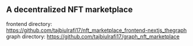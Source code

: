 ## A decentralized NFT marketplace

frontend directory: https://github.com/tajbiulrafi17/nft_marketplace_frontend-nextjs_thegraph
graph directory: https://github.com/tajbiulrafi17/graph_nft_marketplace